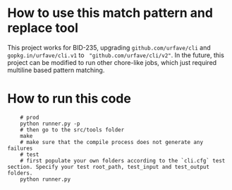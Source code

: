 # How to use this match pattern and replace tool
This project works for BID-235, upgrading `github.com/urfave/cli` and `gopkg.in/urfave/cli.v1` to `	"github.com/urfave/cli/v2"`.
In the future, this project can be modified to run other chore-like jobs, which just required multiline based pattern matching.


# How to run this code
```shell
    # prod
    python runner.py -p
    # then go to the src/tools folder
    make
    # make sure that the compile process does not generate any failures
    # test
    # first populate your own folders according to the `cli.cfg` test section. Specify your test root_path, test_input and test_output folders.
    python runner.py
```